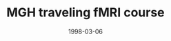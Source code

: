 ---
title: "MGH traveling fMRI course"
project_id: 
date: 1998-03-06
conference_id: ""
presenters:
   - peter_bandettini
summary: "MGH traveling fMRI course, Melbourne, Australia"
file: /assets/presentations/
filename: 
layout: presentation
---